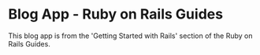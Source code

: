 # Blog App - Ruby on Rails Guides

This blog app is from the 'Getting Started with Rails' section of the Ruby on Rails Guides.
